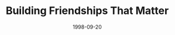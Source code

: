 ---
layout: message
category: message
series: "Building the Life You've Always Wanted"
title: "Building Friendships That Matter"
date: 1998-09-20
message_id: 425
---